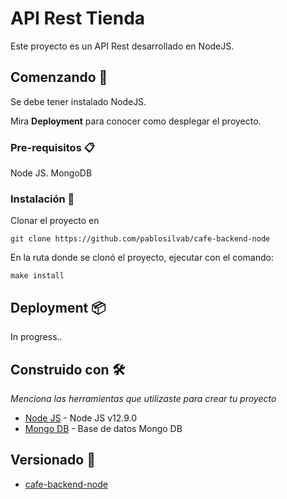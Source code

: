 # API Rest Tienda 

Este proyecto es un API Rest desarrollado en NodeJS. 

## Comenzando 🚀

Se debe tener instalado NodeJS. 

Mira **Deployment** para conocer como desplegar el proyecto.

### Pre-requisitos 📋

Node JS.
MongoDB

### Instalación 🔧

Clonar el proyecto en

```
git clone https://github.com/pablosilvab/cafe-backend-node
```

En la ruta donde se clonó el proyecto, ejecutar con el comando: 

```
make install
```

## Deployment 📦

In progress..

## Construido con 🛠️

_Menciona las herramientas que utilizaste para crear tu proyecto_

* [Node JS](https://nodejs.org/en/) - Node JS v12.9.0
* [Mongo DB](https://www.mongodb.com/es) - Base de datos Mongo DB


## Versionado 📌

* [cafe-backend-node](https://github.com/pablosilvab/cafe-backend-node) 
